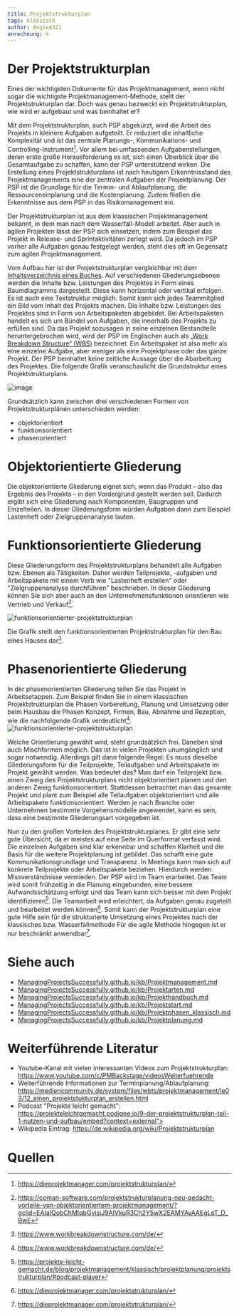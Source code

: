 ```yaml
---
title: Projektstrukturplan
tags: klassisch
author: Angie4321
anrechnung: k 
---
```

# Der Projektstrukturplan

Eines der wichtigsten Dokumente für das Projektmanagement, wenn nicht sogar die wichtigste Projektmanagement-Methode, stellt der Projektstrukturplan dar. Doch was genau bezweckt ein Projektstrukturplan, wie wird er aufgebaut und was beinhaltet er?

Mit dem Projektstrukturplan, auch PSP abgekürzt, wird die Arbeit des Projekts in kleinere Aufgaben aufgeteilt. Er reduziert die inhaltliche Komplexität und ist das zentrale Planungs-, Kommunikations- und Controlling-Instrument[^1]. Vor allem bei umfassenden Aufgabenstellungen, deren erste große Herausforderung es ist, sich einen Überblick über die Gesamtaufgabe zu schaffen, kann der PSP unterstützend wirken. Die Erstellung eines Projektstrukturplans ist nach heutigem Erkenntnisstand des Projektmanagements eine der zentralen Aufgaben der Projektplanung. Der PSP ist die Grundlage für die Termin- und Ablaufplanung, die Ressourceneinplanung und die Kostenplanung. Zudem fließen die Erkenntnisse aus dem PSP in das Risikomanagement ein. 

Der Projektstrukturplan ist aus dem klassischen Projektmanagement bekannt, in dem man nach dem Wasserfall-Modell arbeitet. Aber auch in agilen Projekten lässt der PSP sich einsetzen, indem zum Beispiel das Projekt in Release- und Sprintaktivitäten zerlegt wird. Da jedoch im PSP vorher alle Aufgaben genau festgelegt werden, steht dies oft im Gegensatz zum agilen Projektmanagement. 

Vom Aufbau her ist der Projektstrukturplan vergleichbar mit dem [Inhaltsverzeichnis eines Buches](https://www.fritz.tips/projektstrukturplan-mit-vorlage-und-beispiel-5-13/). Auf verschiedenen Gliederungsebenen werden die Inhalte bzw. Leistungen des Projektes in Form eines Baumdiagramms dargestellt. Diese kann horizontal oder vertikal erfolgen. Es ist auch eine Textstruktur möglich. Somit kann sich jedes Teammitglied ein Bild vom Inhalt des Projekts machen. Die Inhalte bzw. Leistungen des Projektes sind in Form von Arbeitspaketen abgebildet. Bei Arbeitspaketen handelt es sich um Bündel von Aufgaben, die innerhalb des Projekts zu erfüllen sind. Da das Projekt sozusagen in seine einzelnen Bestandteile heruntergebrochen wird, wird der PSP im Englischen auch als [„Work Breakdown Structure“ (WBS)](https://dieprojektmanager.com/projektstrukturplan/) bezeichnet. Ein Arbeitspaket ist also mehr als eine einzelne Aufgabe, aber weniger als eine Projektphase oder das ganze Projekt. Der PSP beinhaltet keine zeitliche Aussage über die Abarbeitung des Projektes.
Die folgende Grafik veranschaulicht die Grundstruktur eines Projektstrukturplans.

![image](https://user-images.githubusercontent.com/92889512/143291435-e333b103-8895-40be-a998-b7c31fa1c2d4.png)


Grundsätzlich kann zwischen drei verschiedenen Formen von Projektstrukturplänen unterschieden werden: 

* objektorientiert 
* funktionsorientiert 
* phasenorientiert

# Objektorientierte Gliederung

Die objektorientierte Gliederung eignet sich, wenn das Produkt – also das Ergebnis des Projekts – in den Vordergrund gestellt werden soll. Dadurch ergibt sich eine Gliederung nach Komponenten, Baugruppen und Einzelteilen. In dieser Gliederungsform würden Aufgaben dann zum Beispiel Lastenheft oder Zielgruppenanalyse lauten.

# Funktionsorientierte Gliederung
Diese Gliederungsform des Projektstrukturplans behandelt alle Aufgaben bzw. Ebenen als Tätigkeiten. Daher werden Teilprojekte, -aufgaben und Arbeitspakete mit einem Verb wie "Lastenheft erstellen" oder "Zielgruppenanalyse durchführen" beschrieben. In dieser Gliederung können Sie sich aber auch an den Unternehmensfunktionen orientieren wie Vertrieb und Verkauf[^2].

![funktionsorientierter-projektstrukturplan](https://user-images.githubusercontent.com/92889512/143291782-a9846f29-fcc3-4292-b952-f5cce0bfc891.png)

Die Grafik stellt den funktionsorientierten Projektstrukturplan für den Bau eines Hauses dar[^3].

# Phasenorientierte Gliederung
In der phasenorientierten Gliederung teilen Sie das Projekt in Arbeitsetappen. Zum Beispiel finden Sie in einem klassischen Projektstrukturplan die Phasen Vorbereitung, Planung und Umsetzung oder beim Hausbau die Phasen Konzept, Firmen, Bau, Abnahme und Rezeption, wie die nachfolgende Grafik verdeutlicht[^3].
![funktionsorientierter-projektstrukturplan](https://user-images.githubusercontent.com/92889512/143292048-ae4d0a53-a418-4c57-826c-5ec786211f86.png)

Welche Orientierung gewählt wird, steht grundsätzlich frei. Daneben sind auch Mischformen möglich. Das ist in vielen Projekten unumgänglich und sogar notwendig. Allerdings gilt dann folgende Regel: Es muss dieselbe Gliederungsform für die Teilprojekte, Teilaufgaben und Arbeitspakete im Projekt gewählt werden. Was bedeutet das? Man darf ein Teilprojekt bzw. einen Zweig des Projektstrukturplans nicht objektorientiert planen und den anderen Zweig funktionsorientiert. Stattdessen betrachtet man das gesamte Projekt und plant zum Beispiel alle Teilaufgaben objektorientiert und alle Arbeitspakete funktionsorientiert. Werden je nach Branche oder Unternehmen bestimmte Vorgehensmodelle angewendet, kann es sein, dass eine bestimmte Gliederungsart vorgegeben ist. 

Nun zu den großen Vorteilen des Projektstrukturplanes. Er gibt eine sehr gute Übersicht, da er meistes auf eine Seite im Querformat verfasst wird. Die einzelnen Aufgaben sind klar erkennbar und schaffen Klarheit und die Basis für die weitere Projektplanung ist gebildet. Das schafft eine gute Kommunikationsgrundlage und Transparenz. In Meetings kann man sich auf konkrete Teilprojekte oder Arbeitspakete beziehen. Hierdurch werden Missverständnisse vermieden. Der PSP wird im Team erarbeitet. Das Team wird somit frühzeitig in die Planung eingebunden, eine bessere Aufwandsschätzung erfolgt und das Team kann sich besser mit dem Projekt identifizieren[^5]. Die Teamarbeit wird erleichtert, da Aufgaben genau zugeteilt und bearbeitet werden können[^1]. Somit kann der Projektstrukturplan eine gute Hilfe sein für die strukturierte Umsetzung eines Projektes nach der klassisches bzw. Wasserfallmethode Für die agile Methode hingegen ist er nur beschränkt anwendbar[^1].


# Siehe auch

* [ManagingProjectsSuccessfully.github.io/kb/Projektmanagement.md](Projektmanagement.md) 
* [ManagingProjectsSuccessfully.github.io/kb/Projektarten.md](Projektarten.md)
* [ManagingProjectsSuccessfully.github.io/kb/Projekthandbuch.md](Projekthandbuch.md)
* [ManagingProjectsSuccessfully.github.io/kb/Projektstart.md](Projektstart.md)
* [ManagingProjectsSuccessfully.github.io/kb/Projektphasen_klassisch.md](Projektphasen_klassisch.md)
* [ManagingProjectsSuccessfully.github.io/kb/Projektplanung.md](Projektplanung.md) 

# Weiterführende Literatur

* Youtube-Kanal mit vielen interessanten Videos zum Projektstrukturplan: https://www.youtube.com/c/PMBackstage/videosWeiterfuehrende
* Weiterführende Informationen zur Terminplanung/Ablaufplanung: https://mediencommunity.de/system/files/wbts/projektmanagement/le03/12_einen_projektstukturplan_erstellen.html 
* Podcast "Projekte leicht gemacht": https://projekteleichtgemacht.podigee.io/9-der-projektstrukturplan-teil-1-nutzen-und-aufbau/embed?context=external">
* Wikipedia Eintrag: https://de.wikipedia.org/wiki/Projektstrukturplan

# Quellen

[^1]: https://dieprojektmanager.com/projektstrukturplan/ 
[^2]: https://coman-software.com/projektstrukturplanung-neu-gedacht-vorteile-von-objektorientiertem-projektmanagement/?gclid=EAIaIQobChMIqbGvisiJ9AIVkuR3Ch2Y5wX2EAMYAyAAEgLeT_D_BwE 
[^3]: https://www.workbreakdownstructure.com/de/
[^4]: https://www.microtool.de/wissen-online/was-ist-ein-projektstrukturplan/  
[^5]: https://projekte-leicht-gemacht.de/blog/projektmanagement/klassisch/projektplanung/projektstrukturplan/#podcast-player


